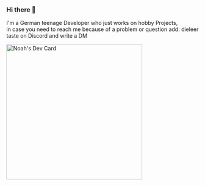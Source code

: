 ### Hi there 👋

I'm a German teenage Developer who just works on hobby Projects, in case you need to reach me because of a problem or question add: dieleertaste on Discord
and write a DM

<a href="https://app.daily.dev/dieleertaste"><img src="https://api.daily.dev/devcards/v2/vnH6mN64JeD3oNZeEAtu1.png?r=orm&type=default" width="356" alt="Noah's Dev Card"/></a>
